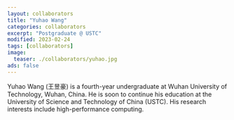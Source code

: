 ```yaml
---
layout: collaborators
title: "Yuhao Wang"
categories: collaborators
excerpt: "Postgraduate @ USTC"
modified: 2023-02-24
tags: [collaborators]
image:
  teaser: ./collaborators/yuhao.jpg
ads: false
---
```


Yuhao Wang (王昱豪) is a fourth-year undergraduate at Wuhan University of Technology, Wuhan, China. He is soon to continue his education at the University of Science and Technology of China (USTC). His research interests include high-performance computing.